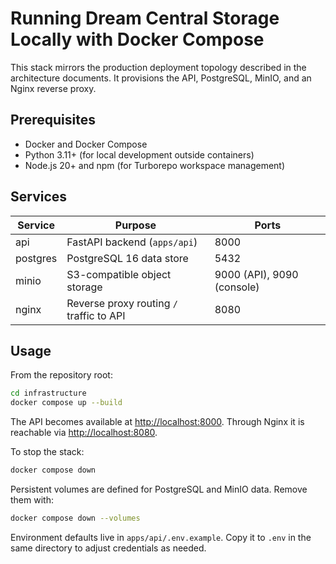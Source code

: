 # Running Dream Central Storage Locally with Docker Compose

This stack mirrors the production deployment topology described in the architecture documents. It provisions the API, PostgreSQL, MinIO, and an Nginx reverse proxy.

## Prerequisites

- Docker and Docker Compose
- Python 3.11+ (for local development outside containers)
- Node.js 20+ and npm (for Turborepo workspace management)

## Services

| Service   | Purpose                                    | Ports |
|-----------|--------------------------------------------|-------|
| api       | FastAPI backend (`apps/api`)               | 8000  |
| postgres  | PostgreSQL 16 data store                   | 5432  |
| minio     | S3-compatible object storage               | 9000 (API), 9090 (console) |
| nginx     | Reverse proxy routing `/` traffic to API   | 8080  |

## Usage

From the repository root:

```bash
cd infrastructure
docker compose up --build
```

The API becomes available at <http://localhost:8000>. Through Nginx it is reachable via <http://localhost:8080>.

To stop the stack:

```bash
docker compose down
```

Persistent volumes are defined for PostgreSQL and MinIO data. Remove them with:

```bash
docker compose down --volumes
```

Environment defaults live in `apps/api/.env.example`. Copy it to `.env` in the same directory to adjust credentials as needed.
